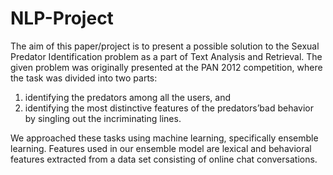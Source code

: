 # NLP-Project

The aim of this paper/project is to present a possible solution to the Sexual Predator Identification problem as a part of Text Analysis
and Retrieval. The given problem was originally presented at the PAN 2012 competition, where the task was divided into two parts:

1) identifying the predators among all the users, and 
2) identifying the most distinctive features of the predators’bad behavior by singling out the incriminating lines.  

We approached these tasks using machine learning, specifically ensemble learning.  Features used in our ensemble model
are lexical and behavioral features extracted from a data set consisting of online chat conversations.
